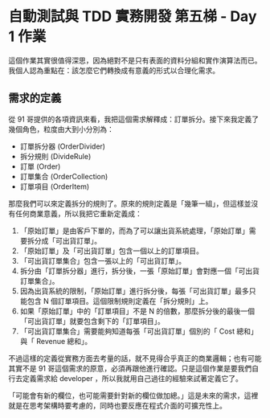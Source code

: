 # 自動測試與 TDD 實務開發 第五梯 - Day 1 作業

這個作業其實很值得深思，因為絕對不是只有表面的資料分組和實作演算法而已。我個人認為重點在：該怎麼它們轉換成有意義的形式以合理化需求。

## 需求的定義

從 91 哥提供的各項資訊來看，我把這個需求解釋成：訂單拆分。接下來我定義了幾個角色，粒度由大到小分別為：

* 訂單拆分器 (OrderDivider)
* 拆分規則 (DivideRule)
* 訂單 (Order)
* 訂單集合 (OrderCollection)
* 訂單項目 (OrderItem)

那麼我們可以來定義拆分的規則了。原來的規則定義是「幾筆一組」，但這樣並沒有任何商業意義，所以我把它重新定義成：

1. 「原始訂單」是由客戶下單的，而為了可以讓出貨系統處理，「原始訂單」需要拆分成「可出貨訂單」。
2. 「原始訂單」及「可出貨訂單」包含一個以上的訂單項目。
3. 「可出貨訂單集合」包含一張以上的「可出貨訂單」。
4. 拆分由「訂單拆分器」進行，拆分後，一張「原始訂單」會對應一個「可出貨訂單集合」。
5. 因為出貨系統的限制，「原始訂單」進行拆分後，每張「可出貨訂單」最多只能包含 N 個訂單項目。這個限制規則定義在「拆分規則」上。
6. 如果「原始訂單」中的「訂單項目」不是 N 的倍數，那麼拆分後的最後一個「可出貨訂單」就要包含剩下的「訂單項目」。
7. 「可出貨訂單集合」需要能夠知道每張「可出貨訂單」個別的「 Cost 總和」與「 Revenue 總和」。

不過這樣的定義從實務方面去考量的話，就不見得合乎真正的商業邏輯；也有可能其實不是 91 哥這個需求的原意，必須再跟他進行確認。只是這個作業是要我們自行去定義需求給 developer ，所以我就用自己過往的經驗來試著定義它了。

「可能會有新的欄位，也可能需要針對新的欄位做加總。」這是未來的需求，這裡就是在思考架構時要考慮的，同時也要反應在程式介面的可擴充性上。
